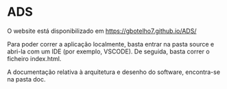 # ADS

O website está disponibilizado em https://gbotelho7.github.io/ADS/

Para poder correr a aplicação localmente, basta entrar na pasta source e abri-la com um IDE (por exemplo, VSCODE).
De seguida, basta correr o ficheiro index.html.

A documentação relativa à arquitetura e desenho do software, encontra-se na pasta doc.


